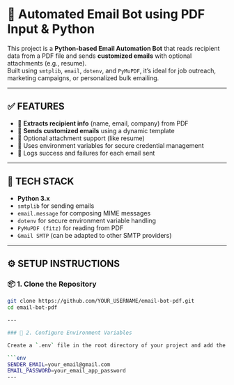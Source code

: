 # 📧 Automated Email Bot using PDF Input & Python

This project is a **Python-based Email Automation Bot** that reads recipient data from a PDF file and sends **customized emails** with optional attachments (e.g., resume).  
Built using `smtplib`, `email`, `dotenv`, and `PyMuPDF`, it’s ideal for job outreach, marketing campaigns, or personalized bulk emailing.

---

## ✅ FEATURES

- 📄 **Extracts recipient info** (name, email, company) from PDF
- 📨 **Sends customized emails** using a dynamic template
- 📎 Optional attachment support (like resume)
- 🔐 Uses environment variables for secure credential management
- 🔁 Logs success and failures for each email sent

---

## 🧰 TECH STACK

- **Python 3.x**
- `smtplib` for sending emails
- `email.message` for composing MIME messages
- `dotenv` for secure environment variable handling
- `PyMuPDF (fitz)` for reading from PDF
- `Gmail SMTP` (can be adapted to other SMTP providers)

---

## ⚙️ SETUP INSTRUCTIONS

### 📦 1. Clone the Repository

```bash
git clone https://github.com/YOUR_USERNAME/email-bot-pdf.git
cd email-bot-pdf

---

### 🔐 2. Configure Environment Variables

Create a `.env` file in the root directory of your project and add the following:

```env
SENDER_EMAIL=your_email@gmail.com
EMAIL_PASSWORD=your_email_app_password
---
